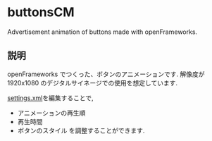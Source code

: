 # buttonsCM
Advertisement animation of buttons made with openFrameworks.

## 説明
openFrameworks でつくった、ボタンのアニメーションです.
解像度が 1920x1080 のデジタルサイネージでの使用を想定しています.

[settings.xml](./bin/data/settings.xml)を編集することで,
* アニメーションの再生順
* 再生時間
* ボタンのスタイル
を調整することができます.
